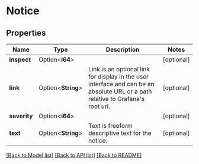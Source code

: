 # Notice

## Properties

Name | Type | Description | Notes
------------ | ------------- | ------------- | -------------
**inspect** | Option<**i64**> |  | [optional]
**link** | Option<**String**> | Link is an optional link for display in the user interface and can be an absolute URL or a path relative to Grafana's root url. | [optional]
**severity** | Option<**i64**> |  | [optional]
**text** | Option<**String**> | Text is freeform descriptive text for the notice. | [optional]

[[Back to Model list]](../README.md#documentation-for-models) [[Back to API list]](../README.md#documentation-for-api-endpoints) [[Back to README]](../README.md)


